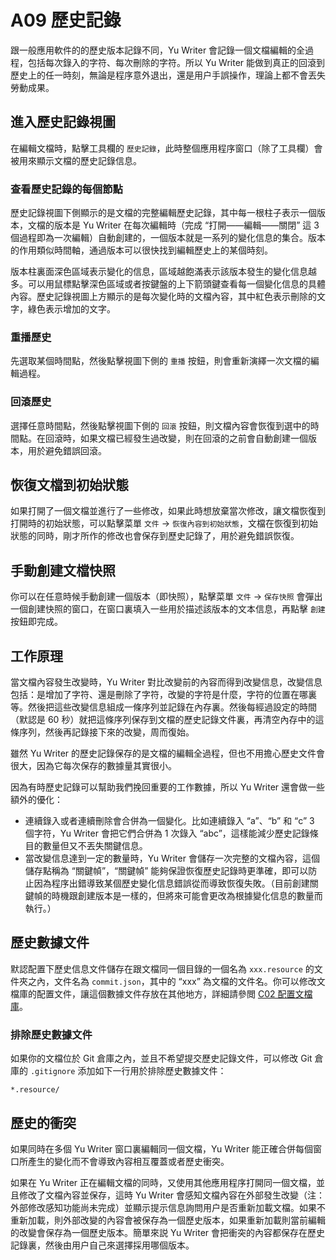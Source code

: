 # A09 歷史記錄

跟一般應用軟件的的歷史版本記錄不同，Yu Writer 會記錄一個文檔編輯的全過程，包括每次錄入的字符、每次刪除的字符。所以 Yu Writer 能做到真正的回滾到歷史上的任一時刻，無論是程序意外退出，還是用户手誤操作，理論上都不會丟失勞動成果。

## 進入歷史記錄視圖

在編輯文檔時，點擊工具欄的 `歷史記錄`，此時整個應用程序窗口（除了工具欄）會被用來顯示文檔的歷史記錄信息。

### 查看歷史記錄的每個節點

歷史記錄視圖下側顯示的是文檔的完整編輯歷史記錄，其中每一根柱子表示一個版本，文檔的版本是 Yu Writer 在每次編輯時（完成 “打開——編輯——關閉” 這 3 個過程即為一次編輯）自動創建的，一個版本就是一系列的變化信息的集合。版本的作用類似時間軸，通過版本可以很快找到編輯歷史上的某個時刻。

版本柱裏面深色區域表示變化的信息，區域越飽滿表示該版本發生的變化信息越多。可以用鼠標點擊深色區域或者按鍵盤的上下箭頭鍵查看每一個變化信息的具體內容。歷史記錄視圖上方顯示的是每次變化時的文檔內容，其中紅色表示刪除的文字，綠色表示增加的文字。

### 重播歷史

先選取某個時間點，然後點擊視圖下側的 `重播` 按鈕，則會重新演繹一次文檔的編輯過程。

### 回滾歷史

選擇任意時間點，然後點擊視圖下側的 `回滾` 按鈕，則文檔內容會恢復到選中的時間點。在回滾時，如果文檔已經發生過改變，則在回滾的之前會自動創建一個版本，用於避免錯誤回滾。

## 恢復文檔到初始狀態

如果打開了一個文檔並進行了一些修改，如果此時想放棄當次修改，讓文檔恢復到打開時的初始狀態，可以點擊菜單 `文件` -> `恢復內容到初始狀態`，文檔在恢復到初始狀態的同時，剛才所作的修改也會保存到歷史記錄了，用於避免錯誤恢復。

## 手動創建文檔快照

你可以在任意時候手動創建一個版本（即快照），點擊菜單 `文件` -> `保存快照` 會彈出一個創建快照的窗口，在窗口裏填入一些用於描述該版本的文本信息，再點擊 `創建` 按鈕即完成。

## 工作原理

當文檔內容發生改變時，Yu Writer 對比改變前的內容而得到改變信息，改變信息包括：是增加了字符、還是刪除了字符，改變的字符是什麼，字符的位置在哪裏等。然後把這些改變信息組成一條序列並記錄在內存裏。然後每經過設定的時間（默認是 60 秒）就把這條序列保存到文檔的歷史記錄文件裏，再清空內存中的這條序列，然後再記錄接下來的改變，周而復始。

雖然 Yu Writer 的歷史記錄保存的是文檔的編輯全過程，但也不用擔心歷史文件會很大，因為它每次保存的數據量其實很小。

因為有時歷史記錄可以幫助我們挽回重要的工作數據，所以 Yu Writer 還會做一些額外的優化：

* 連續錄入或者連續刪除會合併為一個變化。比如連續錄入 “a”、“b” 和 “c” 3 個字符，Yu Writer 會把它們合併為 1 次錄入 “abc”，這樣能減少歷史記錄條目的數量但又不丟失關鍵信息。
* 當改變信息達到一定的數量時，Yu Writer 會儲存一次完整的文檔內容，這個儲存點稱為 “關鍵幀”，“關鍵幀” 能夠保證恢復歷史記錄時更準確，即可以防止因為程序出錯導致某個歷史變化信息錯誤從而導致恢復失敗。（目前創建關鍵幀的時機跟創建版本是一樣的，但將來可能會更改為根據變化信息的數量而執行。）

## 歷史數據文件

默認配置下歷史信息文件儲存在跟文檔同一個目錄的一個名為 `xxx.resource` 的文件夾之內，文件名為 `commit.json`，其中的 “xxx” 為文檔的文件名。你可以修改文檔庫的配置文件，讓這個數據文件存放在其他地方，詳細請參閲 [C02 配置文檔庫](c02-配置文檔庫)。

### 排除歷史數據文件

如果你的文檔位於 Git 倉庫之內，並且不希望提交歷史記錄文件，可以修改 Git 倉庫的 `.gitignore` 添加如下一行用於排除歷史數據文件：

```config
*.resource/
```

## 歷史的衝突

如果同時在多個 Yu Writer 窗口裏編輯同一個文檔，Yu Writer 能正確合併每個窗口所產生的變化而不會導致內容相互覆蓋或者歷史衝突。

如果在 Yu Writer 正在編輯文檔的同時，又使用其他應用程序打開同一個文檔，並且修改了文檔內容並保存，這時 Yu Writer 會感知文檔內容在外部發生改變（注：外部修改感知功能尚未完成）並顯示提示信息詢問用户是否重新加載文檔。如果不重新加載，則外部改變的內容會被保存為一個歷史版本，如果重新加載則當前編輯的改變會保存為一個歷史版本。簡單來説 Yu Writer 會把衝突的內容都保存在歷史記錄裏，然後由用户自己來選擇採用哪個版本。

